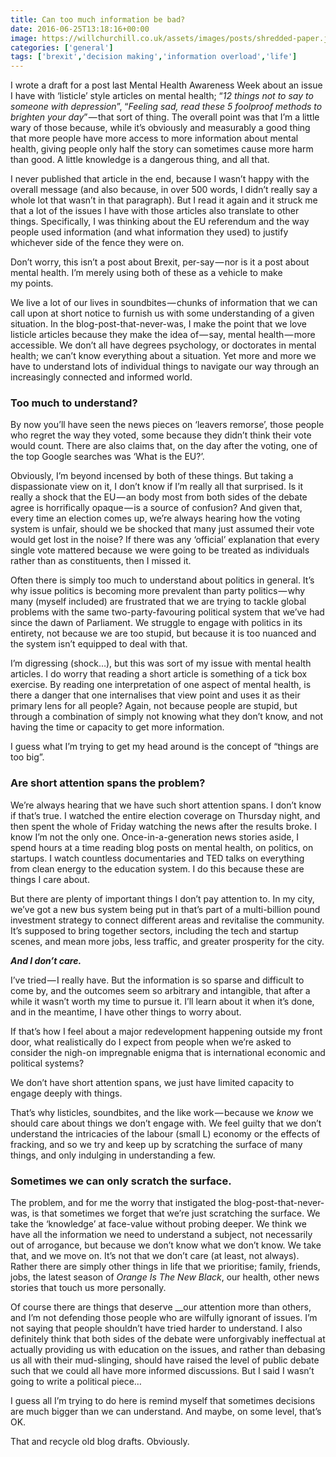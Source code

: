 ```yaml
---
title: Can too much information be bad?
date: 2016-06-25T13:18:16+00:00
image: https://willchurchill.co.uk/assets/images/posts/shredded-paper.jpg
categories: ['general']
tags: ['brexit','decision making','information overload','life']
---
```

I wrote a draft for a post last Mental Health Awareness Week about an issue I have with ‘listicle’ style articles on mental health; “_12 things not to say to someone with depression_”, “_Feeling sad, read these 5 foolproof methods to brighten your day_” — that sort of thing. The overall point was that I’m a little wary of those because, while it’s obviously and measurably a good thing that more people have more access to more information about mental health, giving people only half the story can sometimes cause more harm than good. A little knowledge is a dangerous thing, and all that.

I never published that article in the end, because I wasn’t happy with the overall message (and also because, in over 500 words, I didn’t really say a whole lot that wasn’t in that paragraph). But I read it again and it struck me that a lot of the issues I have with those articles also translate to other things. Specifically, I was thinking about the EU referendum and the way people used information (and what information they used) to justify whichever side of the fence they were on.

<pullquote>Don’t worry, this isn’t a post about Brexit, per-say — nor is it a post about mental health. I’m merely using both of these as a vehicle to make my points.</pullquote>

We live a lot of our lives in soundbites — chunks of information that we can call upon at short notice to furnish us with some understanding of a given situation. In the blog-post-that-never-was, I make the point that we love listicle articles because they make the idea of — say, mental health — more accessible. We don’t all have degrees psychology, or doctorates in mental health; we can’t know everything about a situation. Yet more and more we have to understand lots of individual things to navigate our way through an increasingly connected and informed world.

### Too much to understand?

By now you’ll have seen the news pieces on ‘leavers remorse’, those people who regret the way they voted, some because they didn’t think their vote would count. There are also claims that, on the day after the voting, one of the top Google searches was ‘What is the EU?’.

Obviously, I’m beyond incensed by both of these things. But taking a dispassionate view on it, I don’t know if I’m really all that surprised. Is it really a shock that the EU — an body most from both sides of the debate agree is horrifically opaque — is a source of confusion? And given that, every time an election comes up, we’re always hearing how the voting system is unfair, should we be shocked that many just assumed their vote would get lost in the noise? If there was any ‘official’ explanation that every single vote mattered because we were going to be treated as individuals rather than as constituents, then I missed it.

Often there is simply too much to understand about politics in general. It’s why issue politics is becoming more prevalent than party politics — why many (myself included) are frustrated that we are trying to tackle global problems with the same two-party-favouring political system that we’ve had since the dawn of Parliament. We struggle to engage with politics in its entirety, not because we are too stupid, but because it is too nuanced and the system isn’t equipped to deal with that.

I’m digressing (shock…), but this was sort of my issue with mental health articles. I do worry that reading a short article is something of a tick box exercise. By reading one interpretation of one aspect of mental health, is there a danger that one internalises that view point and uses it as their primary lens for all people? Again, not because people are stupid, but through a combination of simply not knowing what they don’t know, and not having the time or capacity to get more information.

I guess what I’m trying to get my head around is the concept of “things are too big”.

### Are short attention spans the problem?

We’re always hearing that we have such short attention spans. I don’t know if that’s true. I watched the entire election coverage on Thursday night, and then spent the whole of Friday watching the news after the results broke. I know I’m not the only one. Once-in-a-generation news stories aside, I spend hours at a time reading blog posts on mental health, on politics, on startups. I watch countless documentaries and TED talks on everything from clean energy to the education system. I do this because these are things I care about.

But there are plenty of important things I don’t pay attention to. In my city, we’ve got a new bus system being put in that’s part of a multi-billion pound investment strategy to connect different areas and revitalise the community. It’s supposed to bring together sectors, including the tech and startup scenes, and mean more jobs, less traffic, and greater prosperity for the city.

**_And I don’t care._**

I’ve tried — I really have. But the information is so sparse and difficult to come by, and the outcomes seem so arbitrary and intangible, that after a while it wasn’t worth my time to pursue it. I’ll learn about it when it’s done, and in the meantime, I have other things to worry about.

If that’s how I feel about a major redevelopment happening outside my front door, what realistically do I expect from people when we’re asked to consider the nigh-on impregnable enigma that is international economic and political systems?

<pullquote>We don’t have short attention spans, we just have limited capacity to engage deeply with things.</pullquote>

That’s why listicles, soundbites, and the like work — because we _know_ we should care about things we don’t engage with. We feel guilty that we don’t understand the intricacies of the labour (small L) economy or the effects of fracking, and so we try and keep up by scratching the surface of many things, and only indulging in understanding a few.

### Sometimes we can only scratch the surface.

The problem, and for me the worry that instigated the blog-post-that-never-was, is that sometimes we forget that we’re just scratching the surface. We take the ‘knowledge’ at face-value without probing deeper. We think we have all the information we need to understand a subject, not necessarily out of arrogance, but because we don’t know what we don’t know. We take that, and we move on. It’s not that we don’t care (at least, not always). Rather there are simply other things in life that we prioritise; family, friends, jobs, the latest season of _Orange Is The New Black_, our health, other news stories that touch us more personally.

Of course there are things that deserve __our attention more than others, and I’m not defending those people who are wilfully ignorant of issues. I’m not saying that people shouldn’t have tried harder to understand. I also definitely think that both sides of the debate were unforgivably ineffectual at actually providing us with education on the issues, and rather than debasing us all with their mud-slinging, should have raised the level of public debate such that we could all have more informed discussions. But I said I wasn’t going to write a political piece…

I guess all I’m trying to do here is remind myself that sometimes decisions are much bigger than we can understand. And maybe, on some level, that’s OK.

That and recycle old blog drafts. Obviously.